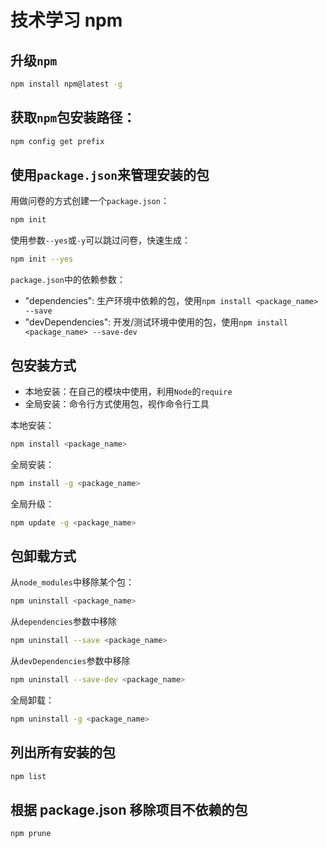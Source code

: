 # 技术学习 npm

<!-- toc -->

<!--
  - 升级`npm`
  - 获取`npm`包安装路径：
  - 使用`package.json`来管理安装的包
  - 包安装方式
  - 包卸载方式
-->

## 升级`npm`

```bash
npm install npm@latest -g
```

## 获取`npm`包安装路径：

```bash
npm config get prefix
```

## 使用`package.json`来管理安装的包

用做问卷的方式创建一个`package.json`：

```bash
npm init
```

使用参数`--yes`或`-y`可以跳过问卷，快速生成：

```bash
npm init --yes
```

`package.json`中的依赖参数：

- "dependencies": 生产环境中依赖的包，使用`npm install <package_name> --save`
- "devDependencies": 开发/测试环境中使用的包，使用`npm install <package_name> --save-dev`

## 包安装方式

- 本地安装：在自己的模块中使用，利用`Node`的`require`
- 全局安装：命令行方式使用包，视作命令行工具

本地安装：

```bash
npm install <package_name>
```

全局安装：

```bash
npm install -g <package_name>
```

全局升级：

```bash
npm update -g <package_name>
```

## 包卸载方式

从`node_modules`中移除某个包：

```bash
npm uninstall <package_name>
```

从`dependencies`参数中移除

```bash
npm uninstall --save <package_name>
```

从`devDependencies`参数中移除

```bash
npm uninstall --save-dev <package_name>
```

全局卸载：

```bash
npm uninstall -g <package_name>
```

## 列出所有安装的包

```bash
npm list
```

## 根据 package.json 移除项目不依赖的包

```bash
npm prune
```
